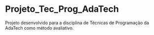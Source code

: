 # Projeto_Tec_Prog_AdaTech
Projeto desenvolvido para a disciplina de Técnicas de Programação da AdaTech como método avaliativo.
